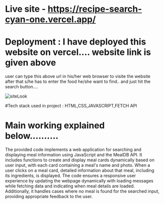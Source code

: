 # Live site - https://recipe-search-cyan-one.vercel.app/

# Deployment : I have deployed this website on vercel.... website link is given above

user can type this above url in his/her
web browser to visite the website
after that s/he has to enter the 
food he/she want to find.. and just hit
the search button....

![siteLook](https://github.com/DEEPAKKUSHWAHAGBPIET/RecipeSearch/assets/51187511/19654f54-bb94-4781-8ab3-90413a49b9aa)


#Tech stack used in project : HTML,CSS,JAVASCRIPT,FETCH API

# Main working explained below..........
The provided code implements a web application for searching and displaying meal information using JavaScript and the MealDB API. It includes functions to create and display meal cards dynamically based on user input, with each card containing a meal's name and photo. When a user clicks on a meal card, detailed information about that meal, including its ingredients, is displayed. The code ensures a responsive user experience by updating the webpage dynamically with loading messages while fetching data and indicating when meal details are loaded. Additionally, it handles cases where no meal is found for the searched input, providing appropriate feedback to the user.


